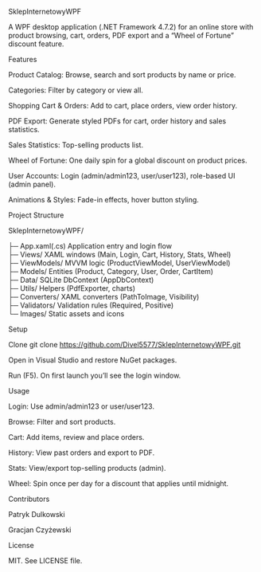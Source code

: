 SklepInternetowyWPF


A WPF desktop application (.NET Framework 4.7.2) for an online store with product browsing, cart, orders, PDF export and a “Wheel of Fortune” discount feature.



Features

Product Catalog: Browse, search and sort products by name or price.

Categories: Filter by category or view all.

Shopping Cart & Orders: Add to cart, place orders, view order history.

PDF Export: Generate styled PDFs for cart, order history and sales statistics.

Sales Statistics: Top-selling products list.

Wheel of Fortune: One daily spin for a global discount on product prices.

User Accounts: Login (admin/admin123, user/user123), role-based UI (admin panel).

Animations & Styles: Fade-in effects, hover button styling.



Project Structure


SklepInternetowyWPF/

├─ App.xaml(.cs)             Application entry and login flow  
├─ Views/                    XAML windows (Main, Login, Cart, History, Stats, Wheel)  
├─ ViewModels/               MVVM logic (ProductViewModel, UserViewModel)  
├─ Models/                   Entities (Product, Category, User, Order, CartItem)  
├─ Data/                     SQLite DbContext (AppDbContext)  
├─ Utils/                    Helpers (PdfExporter, charts)  
├─ Converters/               XAML converters (PathToImage, Visibility)  
├─ Validators/               Validation rules (Required, Positive)  
└─ Images/                   Static assets and icons



Setup


Clone
git clone https://github.com/Divel5577/SklepInternetowyWPF.git

Open in Visual Studio and restore NuGet packages.

Run (F5). On first launch you’ll see the login window.



Usage


Login: Use admin/admin123 or user/user123.

Browse: Filter and sort products.

Cart: Add items, review and place orders.

History: View past orders and export to PDF.

Stats: View/export top-selling products (admin).

Wheel: Spin once per day for a discount that applies until midnight.



Contributors


Patryk Dulkowski

Gracjan Czyżewski



License

MIT. See LICENSE file.
